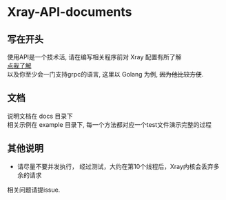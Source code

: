 # Xray-API-documents
## 写在开头
使用API是一个技术活, 请在编写相关程序前对 Xray 配置有所了解<br>
[点我了解](https://xtls.github.io/about/) <br>
以及你至少会一门支持grpc的语言, 这里以 Golang 为例, ~~因为他比较方便~~.

## 文档
说明文档在 docs 目录下<br>
相关示例在 example 目录下, 每一个方法都对应一个test文件演示完整的过程<br>

## 其他说明
- 请尽量不要并发执行， 经过测试，大约在第10个线程后，Xray内核会丢弃多余的请求

相关问题请提issue.